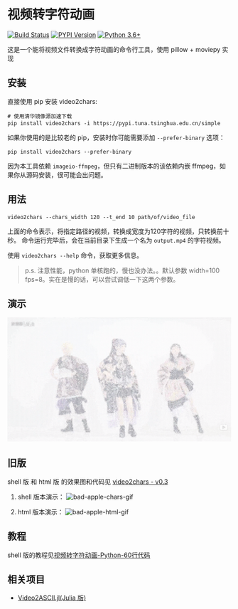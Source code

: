 # 视频转字符动画

[![Build Status](https://travis-ci.org/ryan4yin/video2chars.svg?branch=master)](https://travis-ci.org/ryan4yin/video2chars)
[![PYPI Version](https://img.shields.io/pypi/v/video2chars.svg)](https://pypi.org/project/video2chars/)
[![Python 3.6+](https://img.shields.io/pypi/pyversions/video2chars.svg?style=flat)](https://www.python.org/)

这是一个能将视频文件转换成字符动画的命令行工具，使用 pillow + moviepy 实现

## 安装

直接使用 pip 安装 video2chars:
```
# 使用清华镜像源加速下载
pip install video2chars -i https://pypi.tuna.tsinghua.edu.cn/simple
```

如果你使用的是比较老的 pip，安装时你可能需要添加 `--prefer-binary` 选项：

```shell
pip install video2chars --prefer-binary
```

因为本工具依赖 `imageio-ffmpeg`，但只有二进制版本的该依赖内嵌 ffmpeg，如果你从源码安装，很可能会出问题。

## 用法

```
video2chars --chars_width 120 --t_end 10 path/of/video_file
```
上面的命令表示，将指定路径的视频，转换成宽度为120字符的视频，只转换前十秒。
命令运行完毕后，会在当前目录下生成一个名为 `output.mp4` 的字符视频。

使用 `video2chars --help` 命令，获取更多信息。

>p.s. 注意性能，python 单核跑的，慢也没办法。。默认参数 width=100 fps=8。实在是慢的话，可以尝试调低一下这两个参数。

## 演示

[![【Python】字符动画 - 极乐净土](demostration.png)](https://www.bilibili.com/video/av30469888/)

## 旧版

shell 版 和 html 版 的效果图和代码见 [video2chars - v0.3](https://github.com/yuansuye/video2chars/tree/v0.3)

1. shell 版本演示：
![bad-apple-chars-gif](bad-apple-chars.gif)

2.  html 版本演示：
![bad-apple-html-gif](bad-apple-html.gif)

## 教程

shell 版的教程见[视频转字符动画-Python-60行代码](http://www.cnblogs.com/kirito-c/p/5971988.html)


## 相关项目

- [Video2ASCII.jl(Julia 版)](https://github.com/ryan4yin/Video2ASCII.jl)

